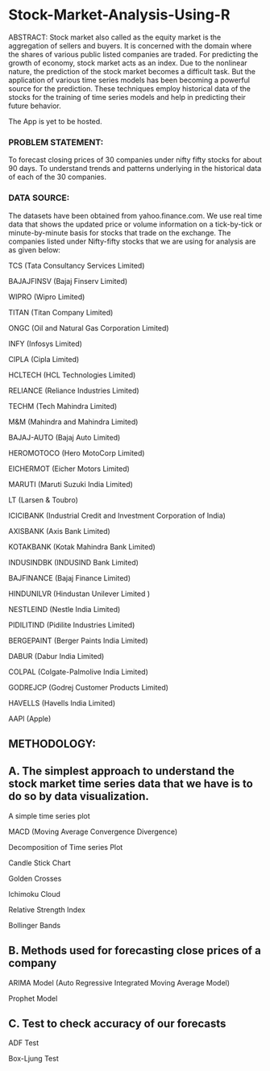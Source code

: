 # Stock-Market-Analysis-Using-R
ABSTRACT: Stock market also called as the equity market is the aggregation of sellers and buyers. It is concerned with the domain where the shares of various public listed companies are traded. For predicting the growth of economy, stock market acts as an index. Due to the nonlinear nature, the prediction of the stock market becomes a difficult task. But the application of various time series models has been becoming a powerful source for the prediction. These techniques employ historical data of the stocks for the training of time series models and help in predicting their future behavior.

The App is yet to be hosted.

### PROBLEM STATEMENT:

To forecast closing prices of 30 companies under nifty fifty stocks for about 90 days.
To understand trends and patterns underlying in the historical data of each of the 30 companies.

### DATA SOURCE: 
The datasets have been obtained from yahoo.finance.com. We use real time data that shows the updated price or volume information on a tick-by-tick or minute-by-minute basis for stocks that trade on the exchange. The companies listed under Nifty-fifty stocks that we are using for analysis are as given below:

TCS (Tata Consultancy Services Limited)

BAJAJFINSV (Bajaj Finserv Limited)

WIPRO (Wipro Limited)

TITAN (Titan Company Limited)

ONGC (Oil and Natural Gas Corporation Limited)

INFY (Infosys Limited)

CIPLA (Cipla Limited)

HCLTECH (HCL Technologies Limited)

RELIANCE (Reliance Industries Limited)

TECHM (Tech Mahindra Limited)

M&M (Mahindra and Mahindra Limited)

BAJAJ-AUTO (Bajaj Auto Limited)

HEROMOTOCO (Hero MotoCorp Limited)

EICHERMOT (Eicher Motors Limited)

MARUTI (Maruti Suzuki India Limited)

LT (Larsen & Toubro)

ICICIBANK (Industrial Credit and Investment Corporation of India)

AXISBANK (Axis Bank Limited)

KOTAKBANK (Kotak Mahindra Bank Limited)

INDUSINDBK (INDUSIND Bank Limited)

BAJFINANCE (Bajaj Finance Limited)

HINDUNILVR (Hindustan Unilever Limited )

NESTLEIND (Nestle India Limited)

PIDILITIND (Pidilite Industries Limited)

BERGEPAINT (Berger Paints India Limited)

DABUR (Dabur India Limited)

COLPAL (Colgate-Palmolive India Limited)

GODREJCP (Godrej Customer Products Limited)

HAVELLS (Havells India Limited)

AAPl (Apple)


## METHODOLOGY: 
## A. The simplest approach to understand the stock market time series data that we have is to do so by data visualization.

A simple time series plot

MACD (Moving Average Convergence Divergence)

Decomposition of Time series Plot

Candle Stick Chart

Golden Crosses

Ichimoku Cloud

Relative Strength Index

Bollinger Bands

## B. Methods used for forecasting close prices of a company

ARIMA Model (Auto Regressive Integrated Moving Average Model)

Prophet Model

## C. Test to check accuracy of our forecasts

ADF Test

Box-Ljung Test
